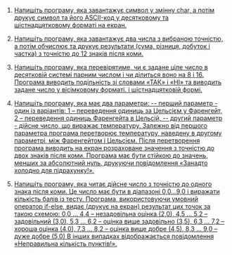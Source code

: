 1. [Напишіть програму, яка завантажує символ у змінну char, а потім
друкує символ та його ASCII-код у десятковому та шістнадцятковому
форматі на екран.](https://github.com/RaynHoholsling/cpp_hardproj/tree/main/ex_hard1)

2. [Напишіть програму, яка завантажує два числа з вибраною точністю, а
потім обчислює та друкує результати (сума, різниця, добуток і частка) з
точністю до 12 знаків після коми.](https://github.com/RaynHoholsling/cpp_hardproj/tree/main/ex_hard2)

3. [Напишіть програму, яка перевірятиме, чи є задане ціле число в
десятковій системі парним числом і чи ділиться воно на 8 і 16.
Програма виводить подільність зі словами «ТАК» і «НІ» та виводить
задане число у вісімковому форматі. і шістнадцятковій формі.](https://github.com/RaynHoholsling/cpp_hardproj/tree/main/ex_hard3)

4. [Напишіть програму, яка має два параметри:
-- перший параметр - один із варіантів:
1 – переведення одиниць за Цельсієм у Фаренгейт,
2 – переведення одиниць Фаренгейта в Цельсій,
-- другий параметр - дійсне число, що виражає температуру.
Залежно від першого параметра програма перетворює температуру,
наведену в другому параметрі, між Фаренгейтом і Цельсієм. Після
перетворення програма виводить на екран розраховане значення з
точністю до двох знаків після коми.
Програма має бути стійкою до значень, менших за абсолютний нуль,
друкуючи повідомлення «Занадто холодно для підрахунку!».](https://github.com/RaynHoholsling/cpp_hardproj/tree/main/ex_hard4)

5. [Напишіть програму, яка читає дійсне число з точністю до одного знака
після коми. Це число має бути в діапазоні 0,0...9,0 і виражати кількість
балів із тесту.
Програма, використовуючи умовний оператор if-else, видає (друкує на
екран) результат цих точок за такою схемою:
0,0 ... 4,4 – незадовільна оцінка (2,0),
4,5 ... 5,2 – задовільний (3,0),
5,3 ... 6,2 – оцінка вище задовільно (3,5),
6,3 ... 7,2 – хороша оцінка (4,0),
7,3 ... 8,2 – оцінка вище добре (4,5),
8,3 ... 9,0 – дуже добре (5,0)
В інших випадках відображається повідомлення «Неправильна
кількість пунктів!».](https://github.com/RaynHoholsling/cpp_hardproj/tree/main/ex_hard5)
